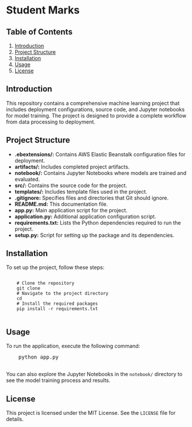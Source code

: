 <!DOCTYPE html>
<html lang="en">
<head>
    <meta charset="UTF-8">
    <meta name="viewport" content="width=device-width, initial-scale=1.0">
</head>
<body>
    <h1>Student Marks</h1>

  <h2>Table of Contents</h2>
    <ol>
        <li><a href="#introduction">Introduction</a></li>
        <li><a href="#project-structure">Project Structure</a></li>
        <li><a href="#installation">Installation</a></li>
        <li><a href="#usage">Usage</a></li>
        <li><a href="#license">License</a></li>
    </ol>

  <h2 id="introduction">Introduction</h2>
    <p>
        This repository contains a comprehensive machine learning project that includes deployment configurations, source code, and Jupyter notebooks for model training. The project is designed to provide a complete workflow from data processing to deployment.
    </p>
    <h2 id="project-structure">Project Structure</h2>
    <ul>
        <li><strong>.ebextensions/:</strong> Contains AWS Elastic Beanstalk configuration files for deployment.</li>
        <li><strong>artifacts/:</strong> Includes completed project artifacts.</li>
        <li><strong>notebook/:</strong> Contains Jupyter Notebooks where models are trained and evaluated.</li>
        <li><strong>src/:</strong> Contains the source code for the project.</li>
        <li><strong>templates/:</strong> Includes template files used in the project.</li>
        <li><strong>.gitignore:</strong> Specifies files and directories that Git should ignore.</li>
        <li><strong>README.md:</strong> This documentation file.</li>
        <li><strong>app.py:</strong> Main application script for the project.</li>
        <li><strong>application.py:</strong> Additional application configuration script.</li>
        <li><strong>requirements.txt:</strong> Lists the Python dependencies required to run the project.</li>
        <li><strong>setup.py:</strong> Script for setting up the package and its dependencies.</li>
    </ul>
    <h2 id="installation">Installation</h2>
    <p>To set up the project, follow these steps:</p>
    <code>
    # Clone the repository
    git clone <repository_url>
    # Navigate to the project directory
    cd <project_directory>
    # Install the required packages
    pip install -r requirements.txt
    </code>
    <h2 id="usage">Usage</h2>
    <p>
        To run the application, execute the following command:
    </p>
    <pre>
    python app.py
    </pre>
    <p>
        You can also explore the Jupyter Notebooks in the <code>notebook/</code> directory to see the model training process and results.
    </p>
    <h2 id="license">License</h2>
    <p>This project is licensed under the MIT License. See the <code>LICENSE</code> file for details.</p>
</body>
</html>
